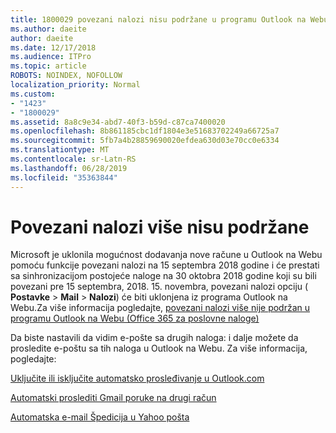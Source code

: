 ```yaml
---
title: 1800029 povezani nalozi nisu podržane u programu Outlook na Webu
ms.author: daeite
author: daeite
ms.date: 12/17/2018
ms.audience: ITPro
ms.topic: article
ROBOTS: NOINDEX, NOFOLLOW
localization_priority: Normal
ms.custom:
- "1423"
- "1800029"
ms.assetid: 8a8c9e34-abd7-40f3-b59d-c87ca7400020
ms.openlocfilehash: 8b861185cbc1df1804e3e51683702249a66725a7
ms.sourcegitcommit: 5fb7a4b28859690020efdea630d03e70cc0e6334
ms.translationtype: MT
ms.contentlocale: sr-Latn-RS
ms.lasthandoff: 06/28/2019
ms.locfileid: "35363844"
---
```

# <a name="connected-accounts-are-no-longer-supported"></a>Povezani nalozi više nisu podržane

Microsoft je uklonila mogućnost dodavanja nove račune u Outlook na Webu pomoću funkcije povezani nalozi na 15 septembra 2018 godine i će prestati sa sinhronizacijom postojeće naloge na 30 oktobra 2018 godine koji su bili povezani pre 15 septembra, 2018. 15. novembra, povezani nalozi opciju ( **Postavke** \> **Mail** \> **Nalozi**) će biti uklonjena iz programa Outlook na Webu.Za više informacija pogledajte, [povezani nalozi više nije podržan u programu Outlook na Webu (Office 365 za poslovne naloge)](https://support.office.com/article/Connected-accounts-is-no-longer-supported-in-Outlook-on-the-web-Office-365-for-business-accounts-5cc526bf-e928-4a99-8b9f-5e089df7d887)
  
Da biste nastavili da vidim e-pošte sa drugih naloga: i dalje možete da prosledite e-poštu sa tih naloga u Outlook na Webu. Za više informacija, pogledajte:
  
[Uključite ili isključite automatsko prosleđivanje u Outlook.com](https://go.microsoft.com/fwlink/?linkid=2038346)
  
[Automatski proslediti Gmail poruke na drugi račun](https://support.google.com/mail/answer/10957?hl=en)
  
[Automatska e-mail Špedicija u Yahoo pošta](https://help.yahoo.com/kb/SLN22028.mdl?guccounter=1)
  